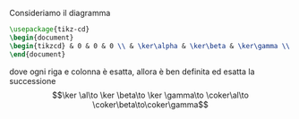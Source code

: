 Consideriamo il diagramma
```tikz 
\usepackage{tikz-cd} 
\begin{document}
\begin{tikzcd} & 0 & 0 & 0 \\ & \ker\alpha & \ker\beta & \ker\gamma \\ 0 & A & B & C & 0 \\ 0 & {A'} & {B'} & {C'} & 0 \\ & {\mathrm{coker}\,\alpha} & {\mathrm{coker}\,\beta} & {\mathrm{coker}\,\gamma} \\ & 0 & 0 & 0 \arrow[from=3-1, to=3-2] \arrow[from=3-2, to=3-3] \arrow[from=3-3, to=3-4] \arrow[from=3-4, to=3-5] \arrow[from=2-2, to=3-2] \arrow[from=2-3, to=3-3] \arrow[from=4-1, to=4-2] \arrow[from=4-4, to=4-5] \arrow[from=4-3, to=4-4] \arrow[from=4-2, to=4-3] \arrow["\alpha", from=3-2, to=4-2] \arrow["\beta", from=3-3, to=4-3] \arrow["\gamma", from=3-4, to=4-4] \arrow[from=2-4, to=3-4] \arrow[from=4-2, to=5-2] \arrow[from=4-3, to=5-3] \arrow[from=4-4, to=5-4] \arrow[from=5-2, to=6-2] \arrow[from=5-3, to=6-3] \arrow[from=5-4, to=6-4] \arrow[from=1-2, to=2-2] \arrow[from=1-3, to=2-3] \arrow[from=1-4, to=2-4] \end{tikzcd}
\end{document}
```
dove ogni riga e colonna è esatta, allora è ben definita ed esatta la successione$$\ker \al\to \ker \beta\to \ker \gamma\to \coker\al\to \coker\beta\to\coker\gamma$$